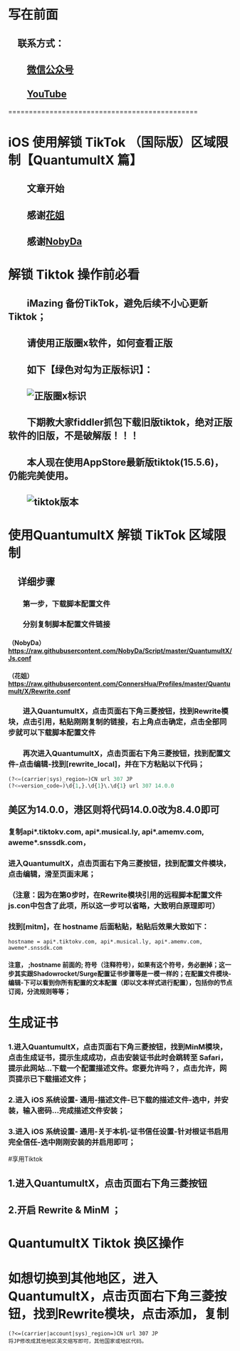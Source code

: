 #

# 写在前面

## &emsp;联系方式：  

## &emsp;&emsp;<u>[微信公众号](https://raw.githubusercontent.com/ssooenftzero/0X/master/YouTube/icon/%E5%BE%AE%E4%BF%A1%E5%85%AC%E4%BC%97%E5%8F%B7.JPG)</u>

## &emsp;&emsp;<u>[YouTube](https://www.youtube.com/channel/UCS6QM2n96qXmqURNikf3ceA?view_as=subscriber)</u>
==============================================		
#

# iOS 使用解锁 TikTok （国际版）区域限制【QuantumultX 篇】

## &emsp;&emsp;文章开始

## &emsp;&emsp;感谢[花姐](https://github.com/ConnersHua/Profiles)

## &emsp;&emsp;感谢[NobyDa](https://github.com/NobyDa)

# 解锁 Tiktok 操作前必看

## &emsp;&emsp;iMazing 备份TikTok，避免后续不小心更新Tiktok；

## &emsp;&emsp;请使用正版圈x软件，如何查看正版

## &emsp;&emsp;如下【绿色对勾为正版标识】：

## &emsp;&emsp;![正版圈x标识](https://raw.githubusercontent.com/ssooenftzero/0X/master/YouTube/icon/zbbs.png)

## &emsp;&emsp;下期教大家fiddler抓包下载旧版tiktok，绝对正版软件的旧版，不是破解版！！！

## &emsp;&emsp;本人现在使用AppStore最新版tiktok(15.5.6)，仍能完美使用。

## &emsp;&emsp;![tiktok版本](https://raw.githubusercontent.com/ssooenftzero/0X/master/YouTube/icon/tiktok.png)

# 使用QuantumultX 解锁 TikTok 区域限制

## &emsp;详细步骤

### &emsp;&emsp;第一步，下载脚本配置文件

### &emsp;&emsp;分别复制脚本配置文件链接

#### （NobyDa） https://raw.githubusercontent.com/NobyDa/Script/master/QuantumultX/Js.conf

#### （花姐） https://raw.githubusercontent.com/ConnersHua/Profiles/master/Quantumult/X/Rewrite.conf

### &emsp;&emsp;进入QuantumultX，点击页面右下角三菱按钮，找到Rewrite模块，点击引用，粘贴刚刚复制的链接，右上角点击确定，点击全部同步就可以下载脚本配置文件

### &emsp;&emsp;再次进入QuantumultX，点击页面右下角三菱按钮，找到配置文件-点击编辑-找到[rewrite_local]，并在下方粘贴以下代码；

```python
(?<=(carrier|sys)_region=)CN url 307 JP
(?<=version_code=)\d{1,}.\d{1}\.\d{1} url 307 14.0.0
```

## 美区为14.0.0，港区则将代码14.0.0改为8.4.0即可

### 复制api*.tiktokv.com, api*.musical.ly, api*.amemv.com, aweme*.snssdk.com，

### 进入QuantumultX，点击页面右下角三菱按钮，找到配置文件模块，点击编辑，滑至页面末尾；

### （注意：因为在第0步时，在Rewrite模块引用的远程脚本配置文件js.con中包含了此项，所以这一步可以省略，大致明白原理即可）

### 找到[mitm]，在 hostname 后面粘贴，粘贴后效果大致如下：

```
hostname = api*.tiktokv.com, api*.musical.ly, api*.amemv.com, aweme*.snssdk.com
```

#### 注意， ;hostname 前面的; 符号（注释符号），如果有这个符号，务必删掉；这一步其实跟Shadowrocket/Surge配置证书步骤等是一模一样的；在配置文件模块-编辑-下可以看到你所有配置的文本配置（即以文本样式进行配置），包括你的节点订阅，分流规则等等；

# 生成证书

### 1.进入QuantumultX，点击页面右下角三菱按钮，找到MinM模块，点击生成证书，提示生成成功，点击安装证书此时会跳转至 Safari，提示此网站...下载一个配置描述文件。您要允许吗？，点击允许，网页提示已下载描述文件；

### 2.进入 iOS 系统设置- 通用-描述文件-已下载的描述文件-选中，并安装，输入密码...完成描述文件安装；

### 3.进入 iOS 系统设置- 通用-关于本机-证书信任设置-针对根证书启用完全信任-选中刚刚安装的并启用即可；

#享用Tiktok

## 1.进入QuantumultX，点击页面右下角三菱按钮

## 2.开启 Rewrite & MinM ；

# QuantumultX Tiktok 换区操作

# 如想切换到其他地区，进入QuantumultX，点击页面右下角三菱按钮，找到Rewrite模块，点击添加，复制

```
(?<=(carrier|account|sys)_region=)CN url 307 JP
将JP修改成其他地区英文缩写即可，其他国家或地区代码。
```



